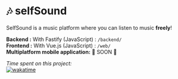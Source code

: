 # 🎶 selfSound

SelfSound is a music platform where you can listen to music **freely**!

**Backend :** With Fastify (JavaScript) : `/backend/`  
**Frontend :** With Vue.js (JavaScript) : `/web/`  
**Multiplatform mobile application:** 🚧 SOON 🚧

_Time spent on this project:_  
[![wakatime](https://wakatime.com/badge/user/fa794658-052c-46a2-941e-4dc515574900/project/221f46d7-ad10-44cb-bef2-3292e6053148.svg)](https://wakatime.com/badge/user/fa794658-052c-46a2-941e-4dc515574900/project/221f46d7-ad10-44cb-bef2-3292e6053148)
